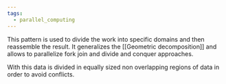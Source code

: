 ```yaml
---
tags:
  - parallel_computing
---
```

This pattern is used to divide the work into specific domains and then reassemble the result. It generalizes the [[Geometric decomposition]] and allows to parallelize fork join and divide and conquer approaches.

With this data is divided in equally sized non overlapping regions of data in order to avoid conflicts.